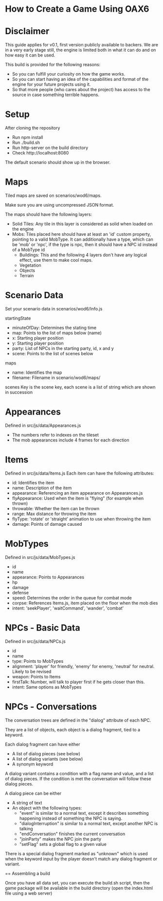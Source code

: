 How to Create a Game Using OAX6
===============================

Disclaimer
==========
This guide applies for v0.1, first version publicly available to backers. We are in a very early stage still, the engine is limited both in what it can do and on how easy it can be used.

This build is provided for the following reasons:

- So you can fulfill your curiosity on how the game works.
- So you can start having an idea of the capabilities and format of the engine for your future projects using it.
- So that more people (who cares about the project) has access to the source in case something terrible happens.

Setup
=====
After cloning the repository

- Run npm install
- Run ./build.sh
- Run http-server on the build directory
- Check http://localhost:8080

The default scenario should show up in the browser.

Maps
====
Tiled maps are saved on scenarios/wod6/maps. 

Make sure you are using uncompressed JSON format. 

The maps should have the following layers:

- Solid Tiles: Any tile in this layer is considered as solid when loaded on the engine
- Mobs: Tiles placed here should have at least an 'id' custom property, pointing to a valid MobType. It can additionally have a type, which can be 'mob' or 'npc', if the type is npc, then it should have a NPC id instead of a MobType id
  - Buildings: This and the following 4 layers don't have any logical effect, use them to make cool maps.
  - Vegetation
  - Objects
  - Terrain

Scenario Data
=============
Set your scenario data in scenarios/wod6/Info.js

startingState

- minuteOfDay: Determines the stating time
- map: Points to the list of maps below (name)
- x: Starting player position
- y: Starting player position
- party: List of NPCs in the starting party, id, x and y
- scene: Points to the list of scenes below
 
maps

- name: Identifies the map
- filename: Filename in scenario/wod6/maps/

scenes
Key is the scene key, each scene is a list of string which are shown in succession
    
Appearances
===========
Defined in src/js/data/Appearances.js

- The numbers refer to indexes on the tileset
- The mob appearances include 4 frames for each direction

Items
=====

Defined in src/js/data/Items.js Each item can have the following attributes:

- id: Identifies the item
- name: Description of the item
- appearance: Referencing an item appearance on Appearances.js
- flyAppearance: Used when the item is "flying" (for example when thrown)
- throwable: Whether the item can be thrown
- range: Max distance for throwing the item
- flyType: 'rotate' or 'straight' animation to use when throwing the item
- damage: Points of damage caused
    
MobTypes
========

Defined in src/js/data/MobTypes.js

- id
- name
- appearance: Points to Appearances
- hp
- damage
- defense
- speed: Determines the order in the queue for combat mode
- corpse: References Items.js, item placed on the floor when the mob dies
- intent: 'seekPlayer', 'waitCommand', 'wander', 'combat'

NPCs - Basic Data
=================

Defined in src/js/data/NPCs.js
  
- id
- name
- type: Points to MobTypes
- alignment: 'player' for friendly, 'enemy' for enemy, 'neutral' for neutral. Likely to be revised
- weapon: Points to Items
- firstTalk: Number, will talk to player first if he gets closer than this.
- intent: Same options as MobTypes

NPCs - Conversations
====================
The conversation trees are defined in the "dialog" attribute of each NPC.

They are a list of objects, each object is a dialog fragment, tied to a keyword.

Each dialog fragment can have either

- A list of dialog pieces (see below)
- A list of dialog variants (see below)
- A synonym keyword

A dialog variant contains a condition with a flag name and value, and a list of dialog pieces. If the condition is met the conversation will follow these dialog pieces.

A dialog piece can be either

- A string of text
- An object with the following types:
  - "event" is similar to a normal text, except it describes something happening instead of something the NPC is saying.
  - "dialogInterruption" is similar to a normal text, except another NPC is talking
  - "endConversation" finishes the current conversation
  - "joinParty" makes the NPC join the party
  - "setFlag" sets a global flag to a given value
  
There is a special dialog fragment marked as "unknown" which is used when the keyword input by the player doesn't match any dialog fragment or variant.

== Assembling a build

Once you have all data set, you can execute the build.sh script, then the game package will be available in the build directory (open the index.html file using a web server)